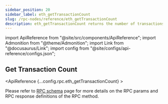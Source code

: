 ```yaml
---
sidebar_position: 20
sidebar_label: eth_getTransactionCount
slug: /rpc-nodes/reference/eth_getTransactionCount
description: eth_getTransactionCount returns the number of transactions sent from a given address. Useful for determining the nonce or activity level of accounts.
---
```


import ApiReference from "@site/src/components/ApiReference";
import Admonition from "@theme/Admonition";
import Link from "@docusaurus/Link";
import config from "@site/configs/api-reference/configs.json";

<head>
    <title>eth_getTransactionCount RPC Method - Moralis Documentation</title>
</head>

## Get Transaction Count

<ApiReference {...config.rpc.eth_getTransactionCount} >
<Admonition type="info" title="Note">

<p>
Please refer to <a href="/rpc-nodes/reference/evm-rpc-schema">RPC schema</a> page for more details on the RPC params and RPC response definitions of the RPC method. 
</p>
</Admonition>
</ApiReference>
